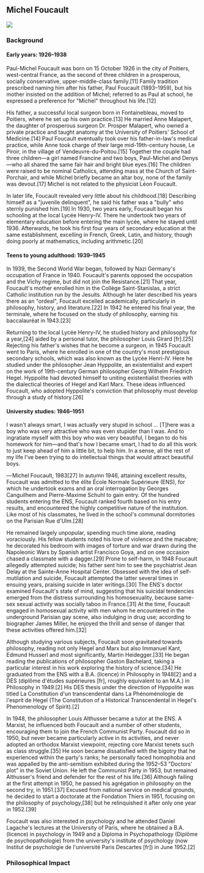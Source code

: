 ## Michel Foucault
<img class="profilePicture" src="https://res.cloudinary.com/dzc0tlbqw/image/upload/v1712002352/rg22lki8frqpnki0cfw7.jpg">

### Background

#### Early years: 1926–1938
Paul-Michel Foucault was born on 15 October 1926 in the city of Poitiers, west-central France, as the second of three children in a prosperous, socially conservative, upper-middle-class family.[11] Family tradition prescribed naming him after his father, Paul Foucault (1893–1959), but his mother insisted on the addition of Michel; referred to as Paul at school, he expressed a preference for "Michel" throughout his life.[12]

His father, a successful local surgeon born in Fontainebleau, moved to Poitiers, where he set up his own practice.[13] He married Anne Malapert, the daughter of prosperous surgeon Dr. Prosper Malapert, who owned a private practice and taught anatomy at the University of Poitiers' School of Medicine.[14] Paul Foucault eventually took over his father-in-law's medical practice, while Anne took charge of their large mid-19th-century house, Le Piroir, in the village of Vendeuvre-du-Poitou.[15] Together the couple had three children—a girl named Francine and two boys, Paul-Michel and Denys—who all shared the same fair hair and bright blue eyes.[16] The children were raised to be nominal Catholics, attending mass at the Church of Saint-Porchair, and while Michel briefly became an altar boy, none of the family was devout.[17] Michel is not related to the physicist Léon Foucault.

In later life, Foucault revealed very little about his childhood.[18] Describing himself as a "juvenile delinquent", he said his father was a "bully" who sternly punished him.[19] In 1930, two years early, Foucault began his schooling at the local Lycée Henry-IV. There he undertook two years of elementary education before entering the main lycée, where he stayed until 1936. Afterwards, he took his first four years of secondary education at the same establishment, excelling in French, Greek, Latin, and history, though doing poorly at mathematics, including arithmetic.[20]

#### Teens to young adulthood: 1939–1945
In 1939, the Second World War began, followed by Nazi Germany's occupation of France in 1940. Foucault's parents opposed the occupation and the Vichy regime, but did not join the Resistance.[21] That year, Foucault's mother enrolled him in the Collège Saint-Stanislas, a strict Catholic institution run by the Jesuits. Although he later described his years there as an "ordeal", Foucault excelled academically, particularly in philosophy, history, and literature.[22] In 1942 he entered his final year, the terminale, where he focused on the study of philosophy, earning his baccalauréat in 1943.[23]

Returning to the local Lycée Henry-IV, he studied history and philosophy for a year,[24] aided by a personal tutor, the philosopher Louis Girard [fr].[25] Rejecting his father's wishes that he become a surgeon, in 1945 Foucault went to Paris, where he enrolled in one of the country's most prestigious secondary schools, which was also known as the Lycée Henri-IV. Here he studied under the philosopher Jean Hyppolite, an existentialist and expert on the work of 19th-century German philosopher Georg Wilhelm Friedrich Hegel. Hyppolite had devoted himself to uniting existentialist theories with the dialectical theories of Hegel and Karl Marx. These ideas influenced Foucault, who adopted Hyppolite's conviction that philosophy must develop through a study of history.[26]

#### University studies: 1946–1951
I wasn't always smart, I was actually very stupid in school ... [T]here was a boy who was very attractive who was even stupider than I was. And to ingratiate myself with this boy who was very beautiful, I began to do his homework for him—and that's how I became smart, I had to do all this work to just keep ahead of him a little bit, to help him. In a sense, all the rest of my life I've been trying to do intellectual things that would attract beautiful boys.

— Michel Foucault, 1983[27]
In autumn 1946, attaining excellent results, Foucault was admitted to the élite École Normale Supérieure (ENS), for which he undertook exams and an oral interrogation by Georges Canguilhem and Pierre-Maxime Schuhl to gain entry. Of the hundred students entering the ENS, Foucault ranked fourth based on his entry results, and encountered the highly competitive nature of the institution. Like most of his classmates, he lived in the school's communal dormitories on the Parisian Rue d'Ulm.[28]

He remained largely unpopular, spending much time alone, reading voraciously. His fellow students noted his love of violence and the macabre; he decorated his bedroom with images of torture and war drawn during the Napoleonic Wars by Spanish artist Francisco Goya, and on one occasion chased a classmate with a dagger.[29] Prone to self-harm, in 1948 Foucault allegedly attempted suicide; his father sent him to see the psychiatrist Jean Delay at the Sainte-Anne Hospital Center. Obsessed with the idea of self-mutilation and suicide, Foucault attempted the latter several times in ensuing years, praising suicide in later writings.[30] The ENS's doctor examined Foucault's state of mind, suggesting that his suicidal tendencies emerged from the distress surrounding his homosexuality, because same-sex sexual activity was socially taboo in France.[31] At the time, Foucault engaged in homosexual activity with men whom he encountered in the underground Parisian gay scene, also indulging in drug use; according to biographer James Miller, he enjoyed the thrill and sense of danger that these activities offered him.[32]

Although studying various subjects, Foucault soon gravitated towards philosophy, reading not only Hegel and Marx but also Immanuel Kant, Edmund Husserl and most significantly, Martin Heidegger.[33] He began reading the publications of philosopher Gaston Bachelard, taking a particular interest in his work exploring the history of science.[34] He graduated from the ENS with a B.A. (licence) in Philosophy in 1948[2] and a DES (diplôme d'études supérieures [fr], roughly equivalent to an M.A.) in Philosophy in 1949.[2] His DES thesis under the direction of Hyppolite was titled La Constitution d'un transcendental dans La Phénoménologie de l'esprit de Hegel (The Constitution of a Historical Transcendental in Hegel's Phenomenology of Spirit).[2]

In 1948, the philosopher Louis Althusser became a tutor at the ENS. A Marxist, he influenced both Foucault and a number of other students, encouraging them to join the French Communist Party. Foucault did so in 1950, but never became particularly active in its activities, and never adopted an orthodox Marxist viewpoint, rejecting core Marxist tenets such as class struggle.[35] He soon became dissatisfied with the bigotry that he experienced within the party's ranks; he personally faced homophobia and was appalled by the anti-semitism exhibited during the 1952–53 "Doctors' plot" in the Soviet Union. He left the Communist Party in 1953, but remained Althusser's friend and defender for the rest of his life.[36] Although failing at the first attempt in 1950, he passed his agrégation in philosophy on the second try, in 1951.[37] Excused from national service on medical grounds, he decided to start a doctorate at the Fondation Thiers in 1951, focusing on the philosophy of psychology,[38] but he relinquished it after only one year in 1952.[39]

Foucault was also interested in psychology and he attended Daniel Lagache's lectures at the University of Paris, where he obtained a B.A. (licence) in psychology in 1949 and a Diploma in Psychopathology (Diplôme de psychopathologie) from the university's institute of psychology (now Institut de psychologie de l'université Paris Descartes [fr]) in June 1952.[2]

### Philosophical Impact
